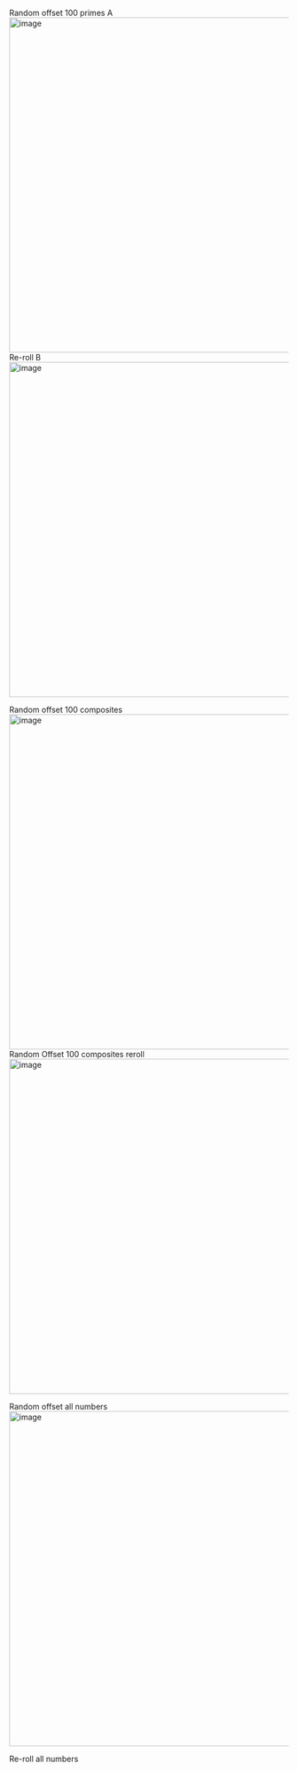 Random offset 100 primes A
<img width="604" alt="image" src="https://github.com/jconorgrogan/Grogan-Rotational-Number-Theory/assets/130090573/31bf28a4-5944-4acf-b078-1092a59f4fb2">
Re-roll B
<img width="604" alt="image" src="https://github.com/jconorgrogan/Grogan-Rotational-Number-Theory/assets/130090573/7b6898b6-4cd3-4714-9aca-348f944b4dba">

Random offset 100 composites
<img width="604" alt="image" src="https://github.com/jconorgrogan/Grogan-Rotational-Number-Theory/assets/130090573/ce1f8b8a-4a89-4d86-a138-cebcd8bdd5ac">
Random Offset 100 composites reroll
<img width="604" alt="image" src="https://github.com/jconorgrogan/Grogan-Rotational-Number-Theory/assets/130090573/7c104f67-30b5-4d14-9b3d-54543cead5f5">


Random offset all numbers
<img width="604" alt="image" src="https://github.com/jconorgrogan/Grogan-Rotational-Number-Theory/assets/130090573/3e01740d-70b7-4f3d-88c7-c8689e757976">

Re-roll all numbers
